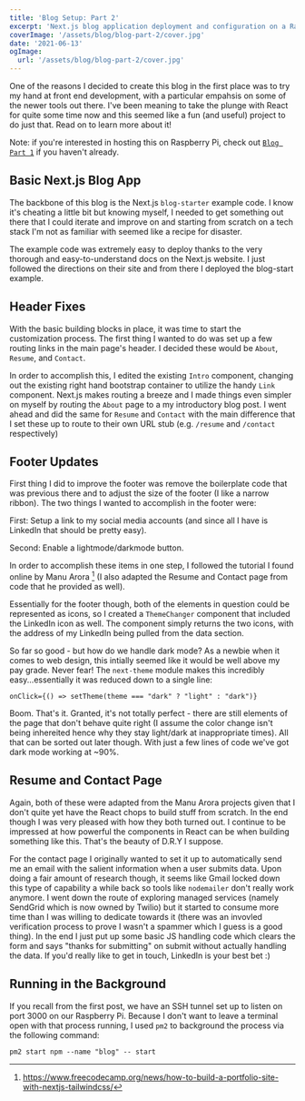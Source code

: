 ```yaml
---
title: 'Blog Setup: Part 2'
excerpt: 'Next.js blog application deployment and configuration on a Raspberry Pi'
coverImage: '/assets/blog/blog-part-2/cover.jpg'
date: '2021-06-13'
ogImage:
  url: '/assets/blog/blog-part-2/cover.jpg'
---
```


One of the reasons I decided to create this blog in the first place was to try my hand at front end development, with a particular empahsis on some of the newer tools out there. I've been meaning to take the plunge with React for quite some time now and this seemed like a fun (and useful) project to do just that. Read on to learn more about it!

Note: if you're interested in hosting this on Raspberry Pi, check out [`Blog Part 1`](/posts/blog-part-1) if you haven't already.

## Basic Next.js Blog App
The backbone of this blog is the Next.js `blog-starter` example code. I know it's cheating a little bit  but knowing myself, I needed to get something out there that I could iterate and improve on and starting from scratch on a tech stack I'm not as familiar with seemed like a recipe for disaster. 

The example code was extremely easy to deploy thanks to the very thorough and easy-to-understand docs on the Next.js website. I just followed the directions on their site and from there I deployed the blog-start example.

## Header Fixes
With the basic building blocks in place, it was time to start the customization process. The first thing I wanted to do was set up a few routing links in the main page's header. I decided these would be `About`, `Resume`, and `Contact`. 

In order to accomplish this, I edited the existing `Intro` component, changing out the existing right hand bootstrap container to utilize the handy `Link` component. Next.js makes routing a breeze and I made things even simpler on myself by routing the `About` page to a my introductory blog post. I went ahead and did the same for `Resume` and `Contact` with the main difference that I set these up to route to their own URL stub (e.g. `/resume` and `/contact` respectively)

## Footer Updates
First thing I did to improve the footer was remove the boilerplate code that was previous there and to adjust the size of the footer (I like a narrow ribbon). The two things I wanted to accomplish in the footer were:

First: Setup a link to my social media accounts (and since all I have is LinkedIn that should be pretty easy). 

Second: Enable a lightmode/darkmode button. 

In order to accomplish these items in one step, I followed the tutorial I found online by Manu Arora [^1] (I also adapted the Resume and Contact page from code that he provided as well).

Essentially for the footer though, both of the elements in question could be represented as icons, so I created a `ThemeChanger` component that included the LinkedIn icon as well. The component simply returns the two icons, with the address of my LinkedIn being pulled from the data section. 

So far so good - but how do we handle dark mode? As a newbie when it comes to web design, this intially seemed like it would be well above my pay grade. Never fear! The `next-theme` module makes this incredibly easy...essentially it was reduced down to a single line:

``` onClick={() => setTheme(theme === "dark" ? "light" : "dark")} ```

Boom. That's it. Granted, it's not totally perfect - there are still elements of the page that don't behave quite right (I assume the color change isn't being inhereited hence why they stay light/dark at inappropriate times). All that can be sorted out later though. With just a few lines of code we've got dark mode working at ~90%. 

## Resume and Contact Page
Again, both of these were adapted from the Manu Arora projects given that I don't quite yet have the React chops to build stuff from scratch. In the end though I was very pleased with how they both turned out. I continue to be impressed at how powerful the components in React can be when building something like this. That's the beauty of D.R.Y I suppose.

For the contact page I originally wanted to set it up to automatically send me an email with the salient information when a user submits data. Upon doing a fair amount of research though, it seems like Gmail locked down this type of capability a while back so tools like `nodemailer` don't really work anymore. I went down the route of exploring managed services (namely SendGrid which is now owned by Twilio) but it started to consume more time than I was willing to dedicate towards it (there was an invovled verification process to prove I wasn't a spammer which I guess is a good thing). In the end I just put up some basic JS handling code which clears the form and says "thanks for submitting" on submit without actually handling the data. If you'd really like to get in touch, LinkedIn is your best bet :)  

## Running in the Background
If you recall from the first post, we have an SSH tunnel set up to listen on port 3000 on our Raspberry Pi. Because I don't want to leave a terminal open with that process running, I used `pm2` to background the process via the following command:

```pm2 start npm --name "blog" -- start```


[^1]: https://www.freecodecamp.org/news/how-to-build-a-portfolio-site-with-nextjs-tailwindcss/
